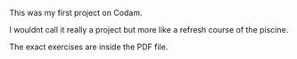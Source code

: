 This was my first project on Codam.

I wouldnt call it really a project but more like a refresh course of the piscine.

The exact exercises are inside the PDF file.
